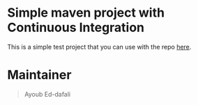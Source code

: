 # Simple maven project with Continuous Integration

This is a simple test project that you can use with the repo [here](https://github.com/ayoubensalem/Dockerized-CI-CD-Environment).

# Maintainer

> Ayoub Ed-dafali









